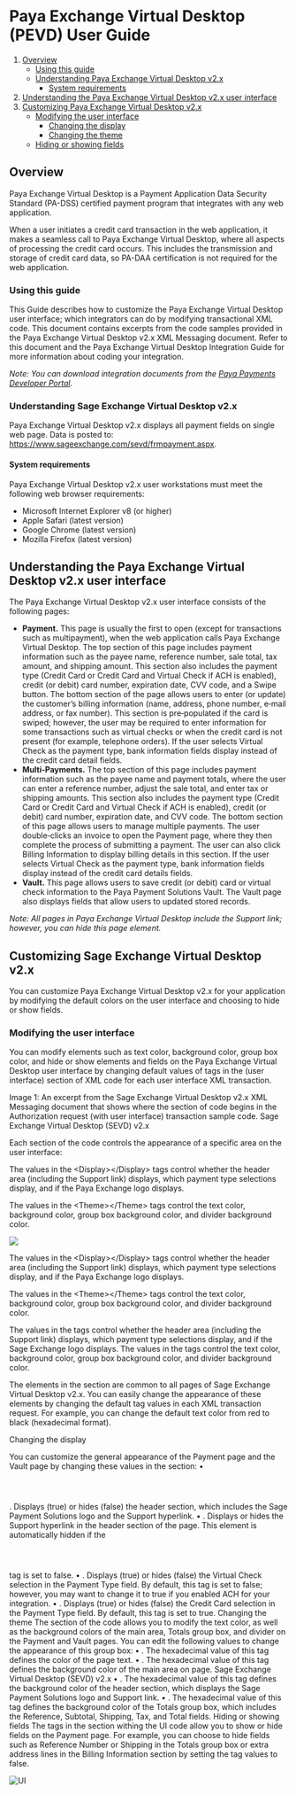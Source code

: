 # Paya Exchange Virtual Desktop (PEVD) User Guide

1. [Overview]()
    - [Using this guide]()
    - [Understanding Paya Exchange Virtual Desktop v2.x]()
      - [System requirements]()
3. [Understanding the Paya Exchange Virtual Desktop v2.x user interface]()
4. [Customizing Paya Exchange Virtual Desktop v2.x]()
    - [Modifying the user interface]()
      - [Changing the display]()
      - [Changing the theme]()
    - [Hiding or showing fields]()


## Overview

Paya Exchange Virtual Desktop is a Payment Application Data Security Standard (PA-DSS) certified payment program that integrates with any web application.

When a user initiates a credit card transaction in the web application, it makes a seamless call to Paya Exchange Virtual Desktop, where all aspects of processing the credit card occurs. This includes the transmission and storage of credit card data, so PA-DAA certification is not required for the web application. 

### Using this guide 

This Guide describes how to customize the Paya Exchange Virtual Desktop user interface; which integrators can do by modifying transactional XML code. This document contains excerpts from the code samples provided in the Paya Exchange Virtual Desktop v2.x XML Messaging document. Refer to this document and the Paya Exchange Virtual Desktop Integration Guide for more information about coding your integration. 

*Note: You can download integration documents from the [Paya Payments Developer Portal](https://developer.sagepayments.com/).*

### Understanding Sage Exchange Virtual Desktop v2.x 
Paya Exchange Virtual Desktop v2.x displays all payment fields on single web page. Data is posted to: https://www.sageexchange.com/sevd/frmpayment.aspx. 

#### System requirements 

Paya Exchange Virtual Desktop v2.x user workstations must meet the following web browser requirements: 

-	Microsoft Internet Explorer v8 (or higher) 
-	Apple Safari (latest version) 
-	Google Chrome (latest version) 
-	Mozilla Firefox (latest version)


## Understanding the Paya Exchange Virtual Desktop v2.x user interface 

The Paya Exchange Virtual Desktop v2.x user interface consists of the following pages: 
-	**Payment.** This page is usually the first to open (except for transactions such as multipayment), when the web application calls Paya Exchange Virtual Desktop. The top section of this page includes payment information such as the payee name, reference number, sale total, tax amount, and shipping amount. This section also includes the payment type (Credit Card or Credit Card and Virtual Check if ACH is enabled), credit (or debit) card number, expiration date, CVV code, and a Swipe button. 
The bottom section of the page allows users to enter (or update) the customer’s billing information (name, address, phone number, e‐mail address, or fax number). This section is pre‐populated if the card is swiped; however, the user may be required to enter information for some transactions such as virtual checks or when the credit card is not present (for example, telephone orders). 
If the user selects Virtual Check as the payment type, bank information fields display instead of the credit card detail fields. 
-	**Multi‐Payments.** The top section of this page includes payment information such as the payee name and payment totals, where the user can enter a reference number, adjust the sale total, and enter tax or shipping amounts. This section also includes the payment type (Credit Card or Credit Card and Virtual Check if ACH is enabled), credit (or debit) card number, expiration date, and CVV code. 
The bottom section of this page allows users to manage multiple payments. The user double‐clicks an invoice to open the Payment page, where they then complete the process of submitting a payment. The user can also click Billing Information to display billing details in this section. 
If the user selects Virtual Check as the payment type, bank information fields display instead of the credit card details fields. 
-	**Vault.** This page allows users to save credit (or debit) card or virtual check information to the Paya Payment Solutions Vault. The Vault page also displays fields that allow users to updated stored records. 

*Note: All pages in Paya Exchange Virtual Desktop include the Support link; however, you can hide this page element.*


## Customizing Sage Exchange Virtual Desktop v2.x 
You can customize Paya Exchange Virtual Desktop v2.x for your application by modifying the default colors on the user interface and choosing to hide or show fields. 

### Modifying the user interface 
You can modify elements such as text color, background color, group box color, and hide or show elements and fields on the Paya Exchange Virtual Desktop user interface by changing default values of tags in the <UI> (user interface) section of XML code for each user interface XML transaction. 
  
Image 1: An excerpt from the Sage Exchange Virtual Desktop v2.x XML Messaging document that shows where the <UI> section of code begins in the Authorization request (with user interface) transaction sample code. 
Sage Exchange Virtual Desktop (SEVD) v2.x
  
Each section of the <UI> code controls the appearance of a specific area on the user interface: 

The values in the &lt;Display&gt;&lt;/Display&gt; tags control whether the header area (including the Support link) displays, which payment type selections display, and if the Paya Exchange logo displays.

The values in the &lt;Theme&gt;&lt;/Theme&gt; tags control the text color, background color, group box background color, and divider background color. 
    
<img valign="right" src="https://user-images.githubusercontent.com/6975101/182418595-f6809eee-4903-45d0-93d5-2b68f698a3b8.jpg" /> 
    
The values in the &lt;Display&gt;&lt;/Display&gt; tags control whether the header area (including the Support link) displays, which payment type selections display, and if the Paya Exchange logo displays.

The values in the &lt;Theme&gt;&lt;/Theme&gt; tags control the text color, background color, group box background color, and divider background color. 

  
The values in the <Display></Display> tags control whether the header area (including the Support link) displays, which payment type selections display, and if the Sage Exchange logo displays. 
The values in the <Theme></Theme> tags control the text color, background color, group box background color, and divider background color.  
 
The elements in the <UI></UI> section are common to all pages of Sage Exchange Virtual Desktop v2.x. You can easily change the appearance of these elements by changing the default tag values in each XML transaction request. For example, you can change the default text color from red to black (hexadecimal format). 
    
Changing the display 
    
You can customize the general appearance of the Payment page and the Vault page by changing these values in the <Display></Display> section: 
•	<Header></Header>. Displays (true) or hides (false) the header section, which includes the Sage Payment Solutions logo and the Support hyperlink. 
•	<SupportLink></SupportLink>. Displays or hides the Support hyperlink in the header section of the page. This element is automatically hidden if the <Header></Header> tag is set to false. 
•	<CheckPayment></CheckPayment>. Displays (true) or hides (false) the Virtual Check selection in the Payment Type field. By default, this tag is set to false; however, you may want to change it to true if you enabled ACH for your integration. 
•	<CardPayment></CardPayment>. Displays (true) or hides (false) the Credit Card selection in the Payment Type field. By default, this tag is set to true. 
Changing the theme 
The <Theme></Theme> section of the code allows you to modify the text color, as well as the background colors of the main area, Totals group box, and divider on the Payment and Vault pages. You can edit the following values to change the appearance of this group box: 
•	<MainFontColor></MainFontColor>. The hexadecimal value of this tag defines the color of the page text. 
•	<MainBackColor></MainBackColor>. The hexadecimal value of this tag defines the background color of the main area on page. 
Sage Exchange Virtual Desktop (SEVD) v2.x
•	<HeaderBackColor></HeaderBackColor>. The hexadecimal value of this tag defines the background color of the header section, which displays the Sage Payment Solutions logo and Support link. 
•	<TotalsBoxBackColor></TotalsBoxBackColor>. The hexadecimal value of this tag defines the background color of the Totals group box, which includes the Reference, Subtotal, Shipping, Tax, and Total fields. 
Hiding or showing fields 
The tags in the <SinglePayment></SinglePayment> section withing the UI code allow you to show or hide fields on the Payment page. For example, you can choose to hide fields such as Reference Number or Shipping in the Totals group box or extra address lines in the Billing Information section by setting the tag values to false. 


![UI](https://user-images.githubusercontent.com/6975101/182418409-69064c4a-242d-4c49-81d4-267397c8681e.jpg)
